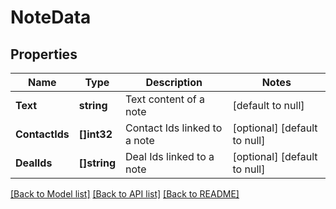 # NoteData

## Properties
Name | Type | Description | Notes
------------ | ------------- | ------------- | -------------
**Text** | **string** | Text content of a note | [default to null]
**ContactIds** | **[]int32** | Contact Ids linked to a note | [optional] [default to null]
**DealIds** | **[]string** | Deal Ids linked to a note | [optional] [default to null]

[[Back to Model list]](../README.md#documentation-for-models) [[Back to API list]](../README.md#documentation-for-api-endpoints) [[Back to README]](../README.md)


